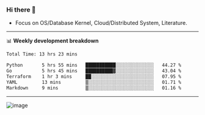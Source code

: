 ### Hi there 👋
<!-- * Daily Meditation via Leetcode/Competitive-Programming. -->
* Focus on OS/Database Kernel, Cloud/Distributed System, Literature.

-------

📊 **Weekly development breakdown**
<!--START_SECTION:waka-->

```txt
Total Time: 13 hrs 23 mins

Python       5 hrs 55 mins   ███████████░░░░░░░░░░░░░░   44.27 %
Go           5 hrs 45 mins   ██████████▓░░░░░░░░░░░░░░   43.04 %
Terraform    1 hr 3 mins     ██░░░░░░░░░░░░░░░░░░░░░░░   07.95 %
YAML         13 mins         ▒░░░░░░░░░░░░░░░░░░░░░░░░   01.71 %
Markdown     9 mins          ▒░░░░░░░░░░░░░░░░░░░░░░░░   01.16 %
```

<!--END_SECTION:waka-->

-------

<!-- [![Leetcode Stats](https://leetcard.jacoblin.cool/hzhang413?font=Fira+Mono)](https://leetcode.com/fxrc) -->
![image](./cyberpunk-ghost-in-the-shell.gif)
<!--![image](./gis-archive.png)-->
